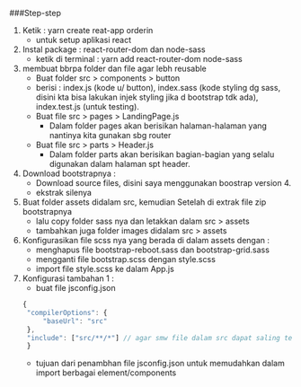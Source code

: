 ###Step-step

1. Ketik : yarn create reat-app orderin
   - untuk setup aplikasi react
2. Instal package : react-router-dom dan node-sass
   - ketik di terminal : yarn add react-router-dom node-sass
3. membuat bbrpa folder dan file agar lebh reusable
   - Buat folder src > components > button
   - berisi : index.js (kode u/ button), index.sass (kode styling dg sass, disini kta bisa lakukan injek styling jika d bootstrap tdk ada), index.test.js (untuk testing).
   - Buat file src > pages > LandingPage.js
     - Dalam folder pages akan berisikan halaman-halaman yang nantinya kita gunakan sbg router
   - Buat file src > parts > Header.js
     - Dalam folder parts akan berisikan bagian-bagian yang selalu digunakan dalam halaman spt header.
4. Download bootstrapnya :
   - Download source files, disini saya menggunakan boostrap version 4.
   - ekstrak silenya
5. Buat folder assets didalam src, kemudian Setelah di extrak file zip bootstrapnya
   - lalu copy folder sass nya dan letakkan dalam src > assets
   - tambahkan juga folder images didalam src > assets
6. Konfigurasikan file scss nya yang berada di dalam assets dengan :
   - menghapus file bootstrap-reboot.sass dan bootstrap-grid.sass
   - mengganti file bootstrap.scss dengan style.scss
   - import file style.scss ke dalam App.js
7. Konfigurasi tambahan 1 :
   - buat file jsconfig.json
   ```js
   {
    "compilerOptions": {
        "baseUrl": "src"
    },
    "include": ["src/**/*"] // agar smw file dalam src dapat saling terkoneksikan,
    }
   ```
   - tujuan dari penambhan file jsconfig.json untuk memudahkan dalam import berbagai element/components
